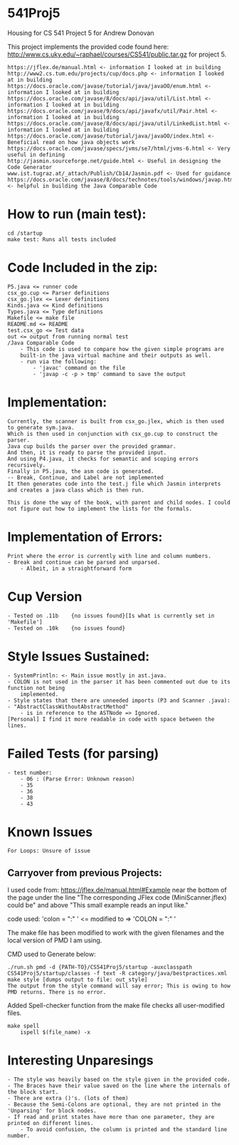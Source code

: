 # 541Proj5
Housing for CS 541 Project 5 for Andrew Donovan

This project implements the provided code found here: http://www.cs.uky.edu/~raphael/courses/CS541/public.tar.gz for project 5.

    https://jflex.de/manual.html <- information I looked at in building
    http://www2.cs.tum.edu/projects/cup/docs.php <- information I looked at in building
    https://docs.oracle.com/javase/tutorial/java/javaOO/enum.html <- information I looked at in building
    https://docs.oracle.com/javase/8/docs/api/java/util/List.html <- information I looked at in building
    https://docs.oracle.com/javase/9/docs/api/javafx/util/Pair.html <- information I looked at in building
    https://docs.oracle.com/javase/8/docs/api/java/util/LinkedList.html <- information I looked at in building 
    https://docs.oracle.com/javase/tutorial/java/javaOO/index.html <- Beneficial read on how java objects work
    https://docs.oracle.com/javase/specs/jvms/se7/html/jvms-6.html <- Very useful in defining
    http://jasmin.sourceforge.net/guide.html <- Useful in designing the Code Generator
    www.ist.tugraz.at/_attach/Publish/Cb14/Jasmin.pdf <- Used for guidance
    https://docs.oracle.com/javase/8/docs/technotes/tools/windows/javap.html <- helpful in building the Java Comparable Code

# How to run (main test):

    cd /startup
    make test: Runs all tests included

# Code Included in the zip:

    P5.java <= runner code
    csx_go.cup <= Parser definitions
    csx_go.jlex <= Lexer definitions
    Kinds.java <= Kind definitions
    Types.java <= Type definitions
    Makefile <= make file
    README.md <= README
    test.csx_go <= Test data
    out <= output from running normal test
    /Java Comparable Code
        - This code is used to compare how the given simple programs are 
        built-in the java virtual machine and their outputs as well.
        - run via the following:
            - 'javac' command on the file
            - 'javap -c -p > tmp' command to save the output

# Implementation:

    Currently, the scanner is built from csx_go.jlex, which is then used to generate sym.java. 
    Which is then used in conjunction with csx_go.cup to construct the parser. 
    Java cup builds the parser over the provided grammar.
    And then, it is ready to parse the provided input.
    And using P4.java, it checks for semantic and scoping errors recursively.
    Finally in P5.java, the asm code is generated.
    -- Break, Continue, and Label are not implemented
    It then generates code into the test.j file which Jasmin interprets 
    and creates a java class which is then run.

    This is done the way of the book, with parent and child nodes. I could not figure out how to implement the lists for the formals.

# Implementation of Errors:

    Print where the error is currently with line and column numbers.
    - Break and continue can be parsed and unparsed. 
        - Albeit, in a straightforward form


# Cup Version
    - Tested on .11b    {no issues found}[Is what is currently set in 'Makefile']
    - Tested on .10k    {no issues found}

# Style Issues Sustained:

    - SystemPrintln: <- Main issue mostly in ast.java.
    - COLON is not used in the parser it has been commented out due to its function not being
        implemented.
    - Style states that there are unneeded imports (P3 and Scanner .java): 
    - "AbstractClassWithoutAbstractMethod"
        - is in reference to the ASTNode => Ignored.
    [Personal] I find it more readable in code with space between the lines.

# Failed Tests (for parsing)

    - test number:
        - 06 : (Parse Error: Unknown reason)
        - 35
        - 36
        - 38
        - 43
# Known Issues
    For Loops: Unsure of issue
## Carryover from previous Projects:

I used code from: https://jflex.de/manual.html#Example near the bottom of the page under the line "The corresponding JFlex code (MiniScanner.jflex) could be" and above "This small example reads an input like."

code used: 'colon = ":" ' <= modified to => 'COLON = ":" '

The make file has been modified to work with the given filenames and the local version of PMD I am using.

CMD used to Generate below:

    ./run.sh pmd -d {PATH-TO}/CS541Proj5/startup -auxclasspath CS541Proj5/startup/classes -f text -R category/java/bestpractices.xml
    make style [dumps output to file: out_style]
    The output from the style command will say error; This is owing to how PMD returns. There is no error.

Added Spell-checker function from the make file checks all user-modified files.

    make spell
        ispell $(file_name) -x

# Interesting Unparesings
    - The style was heavily based on the style given in the provided code.
    - The Braces have their value saved on the line where the internals of the block start.
    - There are extra ()'s. (lots of them)
    - Because the Semi-Colons are optional, they are not printed in the 'Unparsing' for block nodes.
    - If read and print states have more than one parameter, they are printed on different lines.
        - To avoid confusion, the column is printed and the standard line number. 